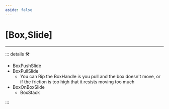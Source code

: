 ```yaml
---
aside: false
---
```

# <py>[<labor>Box</labor>,<motor>Slide</motor>]</py>

---

<!-- =================================================== -->
<!-- =================================================== -->
<!-- =================================================== -->
<!-- =================================================== -->
<!-- =================================================== -->
::: details 🛠

- BoxPushSlide
- BoxPullSlide
    - You can Rip the BoxHandle is you pull and the box doesn't move, or if the friction is too high that it resists moving too much
- BoxOnBoxSlide
    - BoxStack

:::
